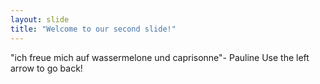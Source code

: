 ```yaml
---
layout: slide
title: "Welcome to our second slide!"
---
```

"ich freue mich auf wassermelone und caprisonne"- Pauline
Use the left arrow to go back!
